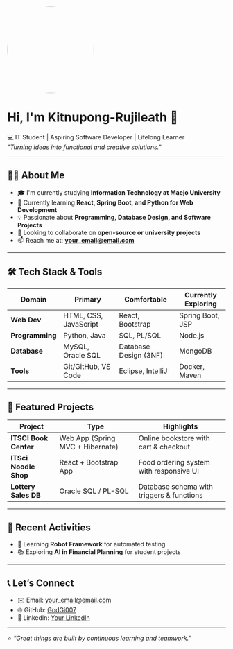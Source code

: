 <img src="./profile.jpg" width="200" style="border-radius:50%">


# Hi, I'm Kitnupong-Rujileath 👋
💻 IT Student | Aspiring Software Developer | Lifelong Learner  
*"Turning ideas into functional and creative solutions."*

---

## 👩‍💻 About Me
- 🎓 I'm currently studying **Information Technology at Maejo University**  
- 🌱 Currently learning **React, Spring Boot, and Python for Web Development**  
- 💡 Passionate about **Programming, Database Design, and Software Projects**  
- 🤝 Looking to collaborate on **open-source or university projects**  
- 📫 Reach me at: **your_email@email.com**

---

## 🛠 Tech Stack & Tools
| Domain            | Primary                  | Comfortable            | Currently Exploring   |
|-------------------|--------------------------|------------------------|-----------------------|
| **Web Dev**       | HTML, CSS, JavaScript    | React, Bootstrap       | Spring Boot, JSP      |
| **Programming**   | Python, Java             | SQL, PL/SQL            | Node.js               |
| **Database**      | MySQL, Oracle SQL        | Database Design (3NF)  | MongoDB               |
| **Tools**         | Git/GitHub, VS Code      | Eclipse, IntelliJ      | Docker, Maven         |

---

## 🚀 Featured Projects
| Project                | Type                          | Highlights |
|-------------------------|-------------------------------|------------|
| **ITSCI Book Center**   | Web App (Spring MVC + Hibernate) | Online bookstore with cart & checkout |
| **ITSci Noodle Shop**   | React + Bootstrap App         | Food ordering system with responsive UI |
| **Lottery Sales DB**    | Oracle SQL / PL-SQL           | Database schema with triggers & functions |

---

## 📝 Recent Activities
- 🔖 Learning **Robot Framework** for automated testing  
- 📚 Exploring **AI in Financial Planning** for student projects  

---

## 📞 Let’s Connect
- ✉️ Email: your_email@email.com  
- 🌐 GitHub: [GodGi007](https://github.com/GodGi007)  
- 💼 LinkedIn: [Your LinkedIn](#)  

---

⭐ *“Great things are built by continuous learning and teamwork.”*  
